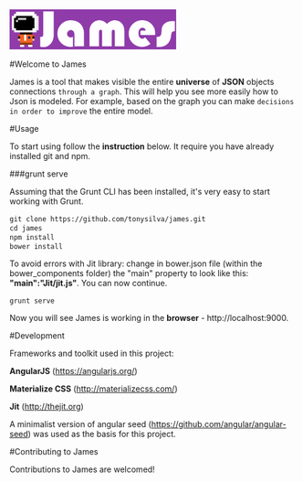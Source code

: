 <img src="app/images/logo.png" alt="Swift logo" height="70" >

#Welcome to James

James is a tool that makes visible the entire **universe** of **JSON** objects connections `through a graph`. This will help you see more easily how to Json is modeled. For example, based on the graph you can make `decisions in order to improve` the entire model.

#Usage

To start using follow the **instruction** below. It require you have already installed git and npm.

###grunt serve

Assuming that the Grunt CLI has been installed, it's very easy to start working with Grunt.

    git clone https://github.com/tonysilva/james.git
    cd james
    npm install
    bower install

To avoid errors with Jit library: change in bower.json file (within the bower_components folder) the "main" property to look like this: **"main":"Jit/jit.js"**. You can now continue.

    grunt serve

Now you will see James is working in the **browser** - http://localhost:9000.

#Development

Frameworks and toolkit used in this project:

**AngularJS** (https://angularjs.org/)

**Materialize CSS** (http://materializecss.com/)

**Jit** (http://thejit.org)

A minimalist version of angular seed (https://github.com/angular/angular-seed) was used as the basis for this project.

#Contributing to James

Contributions to James are welcomed!